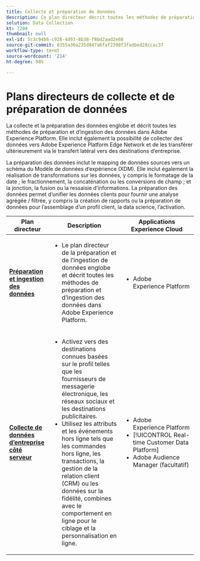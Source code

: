 ```yaml
---
title: Collecte et préparation de données
description: Ce plan directeur décrit toutes les méthodes de préparation et d’ingestion des données dans Adobe Experience Platform.
solution: Data Collection
kt: 7204
thumbnail: null
exl-id: 5c3c94b6-c928-4d93-8b38-f8bd2aad2e68
source-git-commit: 8355a36a235d847a6faf2398f3fadbed28ccac37
workflow-type: tm+mt
source-wordcount: '214'
ht-degree: 98%

---
```


# Plans directeurs de collecte et de préparation de données

La collecte et la préparation des données englobe et décrit toutes les méthodes de préparation et d’ingestion des données dans Adobe Experience Platform. Elle inclut également la possibilité de collecter des données vers Adobe Experience Platform Edge Network et de les transférer ultérieurement via le transfert latéral vers des destinations d’entreprise.

La préparation des données inclut le mapping de données sources vers un schéma du Modèle de données d’expérience (XDM). Elle inclut également la réalisation de transformations sur les données, y compris le formatage de la date ; le fractionnement, la concaténation ou les conversions de champ ; et la jonction, la fusion ou la ressaisie d’informations. La préparation des données permet d’unifier les données clients pour fournir une analyse agrégée / filtrée, y compris la création de rapports ou la préparation de données pour l’assemblage d’un profil client, la data science, l’activation.

| Plan directeur | Description | Applications Experience Cloud |
|---|---|---|
| **[Préparation et ingestion des données](ingestion.md)** | <ul><li>Le plan directeur de la préparation et de l’ingestion de données englobe et décrit toutes les méthodes de préparation et d’ingestion des données dans Adobe Experience Platform.</ul></li> | <ul><li> Adobe Experience Platform </ul></li> |
| **[Collecte de données d’entreprise côté serveur](server-side-collection.md)** | <ul><li>Activez vers des destinations connues basées sur le profil telles que les fournisseurs de messagerie électronique, les réseaux sociaux et les destinations publicitaires. </li><li>Utilisez les attributs et les événements hors ligne tels que les commandes hors ligne, les transactions, la gestion de la relation client (CRM) ou les données sur la fidélité, combines avec le comportement en ligne pour le ciblage et la personnalisation en ligne.</li></ul> | <ul><li>Adobe Experience Platform</li><li> [!UICONTROL Real-time Customer Data Platform]</li><li>Adobe Audience Manager (facultatif)</li></ul> |
